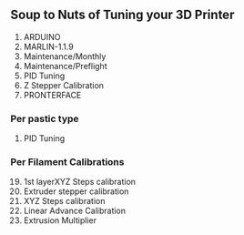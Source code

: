 
## Soup to Nuts of Tuning your 3D Printer

1. ARDUINO
2. MARLIN-1.1.9
3. Maintenance/Monthly
4. Maintenance/Preflight
5. PID Tuning
6. Z Stepper Calibration
7. PRONTERFACE

### Per pastic type
1. PID Tuning
### Per Filament Calibrations
19. 1st layerXYZ Steps calibration
210. Extruder stepper calibration
3. XYZ Steps calibration
511. Linear Advance Calibration
612. Extrusion Multiplier
<!--stackedit_data:
eyJoaXN0b3J5IjpbNjUwNjY5NDc5LDEwMDI0NDMyLDE0NzQ4MD
QxMjUsLTY5MjgwOTAwOV19
-->